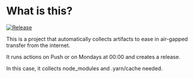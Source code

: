 # What is this?

[![Release](https://github.com/amentumcms/Collector-Node-Web/actions/workflows/yarn-main.yml/badge.svg?branch=main)](https://github.com/amentumcms/Collector-Node-Web/actions/workflows/yarn-main.yml)

This is a project that automatically collects artifacts to ease in air-gapped transfer from the internet.

It runs actions on Push or on Mondays at 00:00 and creates a release.

In this case, it collects node_modules and .yarn/cache needed.
